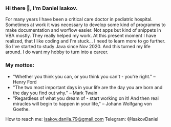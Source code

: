 ### Hi there 👋, I'm Daniel Isakov.

For many years I have been a critical care doctor in pediatric hospital. Sometimes at work it was necessary to develop some kind of programms to make documentation and worflow easier. Not apps but kind of snippets in VBA mostly. They really helped my work. At this present moment I have realized, that I like coding and I'm stuck... I need to learn more to go further. So I've started to study Java since Nov 2020. And this turned my life around. I do want my hobby to turn into a career.

### My mottos:
* "Whether you think you can, or you think you can't - you're right." – Henry Ford
* "The two most important days in your life are the day you are born and the day you find out why." – Mark Twain
* "Regardless of what you dream of - start working on it! And then real miracles will begin to happen in your life," – Johann Wolfgang von Goethe.

How to reach me: isakov.danila.79@gmail.com
Telegram: @IsakovDaniel
